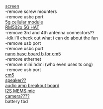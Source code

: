 [screen](https://spotpear.com/shop/Raspberry-Pi-5-inch-LCD-(D)-DSI-MIPI-720x1280-Display-Capacitive-Touchscreen.html) <br>
-remove screw mounters <br>
-remove usbc port <br>
[5g cellular module](https://www.waveshare.com/rm520n-gl.htm) <br>
[RM502x 5G HAT](https://www.waveshare.com/rm500u-cn-5g-hat.htm?sku=22341) <br>
-remove 3rd and 4th antenna connectors?? <br>
-idk i'll check out what i can do about the fan <br>
-remove usb port <br>
-remove usbc port <br>
[nano base board b for cm5](https://www.waveshare.com/cm5-nano-b.htm) <br>
-remove ethernet <br>
-remove mini hdmi (who even uses ts ong) <br>
-remove usb port <br>
[cm5](https://www.waveshare.com/compute-module-5.htm?sku=30858) <br>
[speaker??](https://www.amazon.com/Speaker-Speakers-Compatible-Loudspeaker-Player/dp/B0C49TKSQQ?gQT=1&th=1) <br>
[audio amp breakout board](https://www.adafruit.com/product/3006?srsltid=AfmBOororF13BAM4SICgoZqjZRcs-jqPqV8cmwxLKtsPSvOPzihqbcjR) <br>
[I2S MEMS mic](https://www.adafruit.com/product/3421?srsltid=AfmBOoqN4LfGS49t9aQ05JaZ2kHrqCDZ-E7FsbdZdDf7Enks-rBCI4Se) <br>
[camera????](https://www.amazon.com/Arducam-IMX477-Camera-Raspberry-Compatible/dp/B0D3WYQF2Q?th=1) <br>
battery tbd
